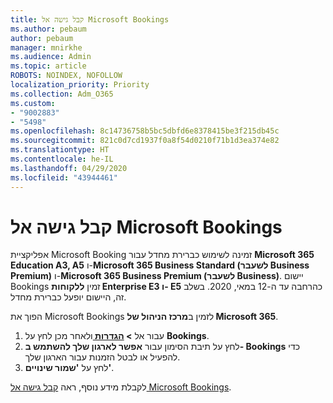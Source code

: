 ```yaml
---
title: קבל גישה אל Microsoft Bookings
ms.author: pebaum
author: pebaum
manager: mnirkhe
ms.audience: Admin
ms.topic: article
ROBOTS: NOINDEX, NOFOLLOW
localization_priority: Priority
ms.collection: Adm_O365
ms.custom:
- "9002883"
- "5498"
ms.openlocfilehash: 8c14736758b5bc5dbfd6e8378415be3f215db45c
ms.sourcegitcommit: 821c0d7cd1937f0a8f54d0210f71b1d3ea374e82
ms.translationtype: HT
ms.contentlocale: he-IL
ms.lasthandoff: 04/29/2020
ms.locfileid: "43944461"
---
```

# <a name="get-access-to-microsoft-bookings"></a>קבל גישה אל Microsoft Bookings

אפליקציית Microsoft Booking זמינה לשימוש כברירת מחדל עבור **Microsoft 365 Education A3, A5** ו-**Microsoft 365 Business Standard (לשעבר Business Premium)** ו-**Microsoft 365 Business Premium (לשעבר Business)**. יישום Bookings זמין **ללקוחות Enterprise E3 ו- E5** כהרחבה עד ה-12 במאי, 2020. בשלב זה, היישום יופעל כברירת מחדל.

הפוך את Microsoft Bookings לזמין ב**מרכז הניהול של Microsoft 365**.

1. עבור אל **> [הגדרות ](https://admin.microsoft.com/Adminportal/Home?source=applauncher#/Settings/Services)** ולאחר מכן לחץ על **Bookings**.
2. לחץ על תיבת הסימון עבור **אפשר לארגון שלך להשתמש ב- Bookings** כדי להפעיל או לבטל הזמנות עבור הארגון שלך.
3. לחץ על **'שמור שינויים'**.

לקבלת מידע נוסף, ראה [קבל גישה אל Microsoft Bookings](https://support.microsoft.com/he-IL/office/get-access-to-microsoft-bookings-5382dc07-aaa5-45c9-8767-502333b214ce).
